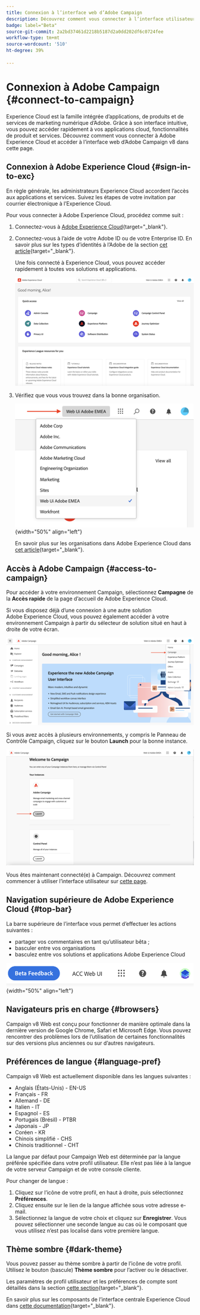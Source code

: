 ```yaml
---
title: Connexion à l’interface web d’Adobe Campaign
description: Découvrez comment vous connecter à l’interface utilisateur web d’Adobe Campaign v8
badge: label="Beta"
source-git-commit: 2a2bd37461d2218b5187d2a0dd202df6c0724fee
workflow-type: tm+mt
source-wordcount: '510'
ht-degree: 39%

---
```


# Connexion à Adobe Campaign {#connect-to-campaign}

Experience Cloud est la famille intégrée d’applications, de produits et de services de marketing numérique d’Adobe. Grâce à son interface intuitive, vous pouvez accéder rapidement à vos applications cloud, fonctionnalités de produit et services. Découvrez comment vous connecter à Adobe Experience Cloud et accéder à l’interface web d’Adobe Campaign v8 dans cette page.

## Connexion à Adobe Experience Cloud {#sign-in-to-exc}

En règle générale, les administrateurs Experience Cloud accordent l’accès aux applications et services. Suivez les étapes de votre invitation par courrier électronique à l’Experience Cloud.

Pour vous connecter à Adobe Experience Cloud, procédez comme suit :

1. Connectez-vous à [Adobe Experience Cloud](https://experience.adobe.com/){target="_blank"}.

1. Connectez-vous à l’aide de votre Adobe ID ou de votre Enterprise ID. En savoir plus sur les types d’identités à l’Adobe de la section [cet article](https://helpx.adobe.com/fr/enterprise/using/identity.html){target="_blank"}.

   Une fois connecté à Experience Cloud, vous pouvez accéder rapidement à toutes vos solutions et applications.

   ![](assets/exc-home.png)

1. Vérifiez que vous vous trouvez dans la bonne organisation.

   ![](assets/exc-orgs.png){width="50%" align="left"}

   En savoir plus sur les organisations dans Adobe Experience Cloud dans [cet article](https://experienceleague.adobe.com/docs/core-services/interface/administration/organizations.html?lang=fr){target="_blank"}.


## Accès à Adobe Campaign {#access-to-campaign}

Pour accéder à votre environnement Campaign, sélectionnez **Campagne** de la **Accès rapide** de la page d’accueil de Adobe Experience Cloud.

Si vous disposez déjà d’une connexion à une autre solution Adobe Experience Cloud, vous pouvez également accéder à votre environnement Campaign à partir du sélecteur de solution situé en haut à droite de votre écran.

![](assets/solution-switcher.png)

Si vous avez accès à plusieurs environnements, y compris le Panneau de Contrôle Campaign, cliquez sur le bouton **Launch** pour la bonne instance.

![](assets/launch-campaign.png)

Vous êtes maintenant connecté(e) à Campaign. Découvrez comment commencer à utiliser l’interface utilisateur sur [cette page](user-interface.md).

## Navigation supérieure de Adobe Experience Cloud {#top-bar}

La barre supérieure de l’interface vous permet d’effectuer les actions suivantes :

* partager vos commentaires en tant qu’utilisateur bêta ;
* basculer entre vos organisations
* basculez entre vos solutions et applications Adobe Experience Cloud

![](assets/unified-shell.png){width="50%" align="left"}

## Navigateurs pris en charge {#browsers}

Campaign v8 Web est conçu pour fonctionner de manière optimale dans la dernière version de Google Chrome, Safari et Microsoft Edge. Vous pouvez rencontrer des problèmes lors de l’utilisation de certaines fonctionnalités sur des versions plus anciennes ou sur d’autres navigateurs.

## Préférences de langue {#language-pref}

Campaign v8 Web est actuellement disponible dans les langues suivantes :

* Anglais (États-Unis) - EN-US
* Français - FR
* Allemand - DE
* Italien - IT
* Espagnol - ES
* Portugais (Brésil) - PTBR
* Japonais - JP
* Coréen - KR
* Chinois simplifié - CHS
* Chinois traditionnel - CHT


La langue par défaut pour Campaign Web est déterminée par la langue préférée spécifiée dans votre profil utilisateur. Elle n’est pas liée à la langue de votre serveur Campaign et de votre console cliente.

Pour changer de langue :

1. Cliquez sur l’icône de votre profil, en haut à droite, puis sélectionnez **Préférences**.
1. Cliquez ensuite sur le lien de la langue affichée sous votre adresse e-mail.
1. Sélectionnez la langue de votre choix et cliquez sur **Enregistrer**. Vous pouvez sélectionner une seconde langue au cas où le composant que vous utilisez n’est pas localisé dans votre première langue.

## Thème sombre {#dark-theme}

Vous pouvez passer au thème sombre à partir de l’icône de votre profil. Utilisez le bouton (bascule) **Thème sombre** pour l’activer ou le désactiver.

Les paramètres de profil utilisateur et les préférences de compte sont détaillés dans la section [cette section](https://experienceleague.adobe.com/docs/core-services/interface/experience-cloud.html#preferences){target="_blank"}.

En savoir plus sur les composants de l’interface centrale Experience Cloud dans [cette documentation](https://experienceleague.adobe.com/docs/core-services/interface/experience-cloud.html){target="_blank"}.

